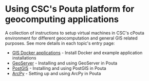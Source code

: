 # Using CSC's Pouta platform for geocomputing applications
A collection of instructions to setup virtual machines in CSC's cPouta environment for different geocomputation and general GIS related purposes. See more details in each topic's entry page:
- [GIS Docker applications](./docker-applications) - Install Docker and example application installations
- [GeoServer](./geoserver) - Installing and using GeoServer in Pouta
- [PostGIS](./postgis) - Installing and using PostGIS in Pouta
- [ArcPy](./arcpy) - Setting up and using ArcPy in Pouta
